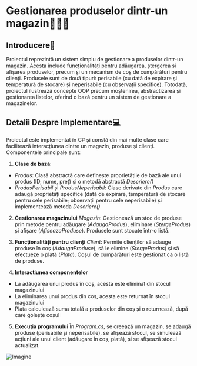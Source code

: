 # Gestionarea produselor dintr-un magazin🏪🛒💸

## Introducere📁
Proiectul reprezintă un sistem simplu de gestionare a produselor dintr-un magazin. Acesta include funcționalități pentru adăugarea, ștergerea și afișarea produselor, precum și un mecanism de coș de cumpărături pentru clienți. Produsele sunt de două tipuri: perisabile (cu dată de expirare și temperatură de stocare) și neperisabile (cu observații specifice). Totodată, proiectul ilustrează concepte OOP precum moștenirea, abstractizarea și gestionarea listelor, oferind o bază pentru un sistem de gestionare a magazinelor.

## Detalii Despre Implementare💻

Proiectul este implementat în C# și constă din mai multe clase care facilitează interacțiunea dintre un magazin, produse și clienți.
Componentele principale sunt:
1. **Clase de bază**:
- *Produs*: Clasă abstractă care definește proprietățile de bază ale unui produs (ID, nume, preț) și o metodă abstractă *Descriere()*
- *ProdusPerisabil* și *ProdusNeperisabil*: Clase derivate din *Produs* care adaugă proprietăți specifice (dată de expirare, temperatură de stocare pentru cele perisabile; observații pentru cele neperisabile) și implementează metoda *Descriere()*

2. **Gestionarea magazinului**
*Magazin*: Gestionează un stoc de produse prin metode pentru adăugare (*AdaugaProdus*), eliminare (*StergeProdus*) și afișare (*AfiseazaProduse*). Produsele sunt stocate într-o listă.

3. **Funcționalități pentru clienți**
*Client*: Permite clienților să adauge produse în coș (*AdaugaProduse*), să le elimine (*StergeProdus*) și să efectueze o plată (*Plata*). Coșul de cumpărături este gestionat ca o listă de produse.

4. **Interactiunea componentelor**
- La adăugarea unui produs în coș, acesta este eliminat din stocul magazinului
- La eliminarea unui produs din coș, acesta este returnat în stocul magazinului
- Plata calculează suma totală a produselor din coș și o returnează, după care golește coșul

5. **Execuția programului**
În *Program.cs*, se creează un magazin, se adaugă produse (perisabile și neperisabile), se afișează stocul, se simulează acțiuni ale unui client (adăugare în coș, plată), și se afișează stocul actualizat.
  
![Imagine]("./imagini/imagine1.png")
